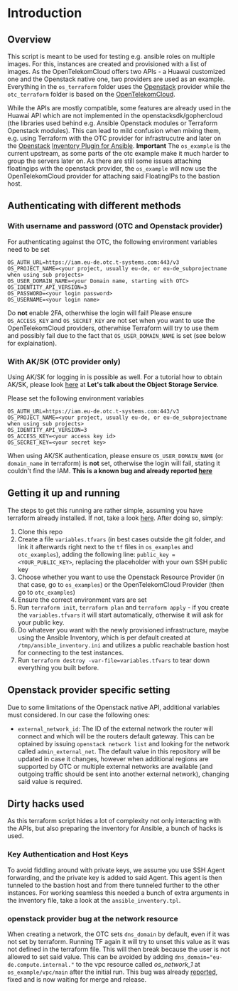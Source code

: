# Introduction

## Overview
This script is meant to be used for testing e.g. ansible roles on multiple images. For this, instances are created and provisioned with a list of images. As the OpenTelekomCloud offers two APIs - a Huawai customized one and the Openstack native one, two providers are used as an example. Everything in the `os_terraform` folder uses the [Openstack](https://www.terraform.io/docs/providers/openstack/) provider while the `otc_terraform` folder is based on the [OpenTelekomCloud](https://www.terraform.io/docs/providers/opentelekomcloud/).

While the APIs are mostly compatible, some features are already used in the Huawai API which are not implemented in the openstacksdk/gophercloud (the libraries used behind e.g. Ansible Openstack modules or Terraform Openstack modules). This can lead to mild confusion when mixing them, e.g. using Terraform with the OTC provider for infrastrucutre and later on the [Openstack](https://docs.ansible.com/ansible/latest/plugins/inventory/openstack.html) [Inventory Plugin for Ansible](https://docs.ansible.com/ansible/latest/plugins/inventory.html).
**Important** The `os_example` is the current upstream, as some parts of the otc example make it much harder to group the servers later on. As there are still some issues attaching floatingips with the openstack provider, the `os_example` will now use the OpenTelekomCloud provider for attaching said FloatingIPs to the bastion host.

##  Authenticating with different methods

### With username and password (OTC and Openstack provider)
For authenticating against the OTC, the following environment variables need to be set
```
OS_AUTH_URL=https://iam.eu-de.otc.t-systems.com:443/v3
OS_PROJECT_NAME=<your project, usually eu-de, or eu-de_subprojectname when using sub projects>
OS_USER_DOMAIN_NAME=<your Domain name, starting with OTC>
OS_IDENTITY_API_VERSION=3
OS_PASSWORD=<your login password>
OS_USERNAME=<your login name>
```

Do **not** enable 2FA, otherwhise the login will fail! Please ensure `OS_ACCESS_KEY` and `OS_SECRET_KEY` are not set when you want to use the OpenTelekomCloud providers, otherwhise Terraform will try to use them and possibly fail due to the fact that `OS_USER_DOMAIN_NAME` is set (see below for explaination).

### With AK/SK (OTC provider only)
Using AK/SK for logging in is possible as well. For a tutorial how to obtain AK/SK, please look [here](https://cloud.telekom.de/de/infrastruktur/open-telekom-cloud/tutorials/apis-opentelekomcloud) at **Let's talk about the Object Storage Service**.

Please set the following environment variables
```
OS_AUTH_URL=https://iam.eu-de.otc.t-systems.com:443/v3
OS_PROJECT_NAME=<your project, usually eu-de, or eu-de_subprojectname when using sub projects>
OS_IDENTITY_API_VERSION=3
OS_ACCESS_KEY=<your access key id>
OS_SECRET_KEY=<your secret key>
```

When using AK/SK authentication, please ensure `OS_USER_DOMAIN_NAME` (or `domain_name` in terraform) is **not** set, otherwise the login will fail, stating it couldn't find the IAM.
**This is a known bug and already reported [here](https://github.com/terraform-providers/terraform-provider-opentelekomcloud/issues/343)**

## Getting it up and running
The steps to get this running are rather simple, assuming you have terraform already installed. If not, take a look [here](https://learn.hashicorp.com/terraform/getting-started/install.html). After doing so, simply:
1. Clone this repo
2. Create a file `variables.tfvars` (in best cases outside the git folder, and link it afterwards right next to the `tf` files in `os_examples` and `otc_examples`), adding the following line: `public_key = <YOUR_PUBLIC_KEY>`, replacing the placeholder with your own SSH public key
3. Choose whether you want to use the Openstack Resource Provider (in that case, go to `os_examples`) or the OpenTelekomCloud Provider (then go to `otc_examples`)
4. Ensure the correct environment vars are set
5. Run `terraform init`, `terraform plan` and `terraform apply` - if you create the `variables.tfvars` it will start automatically, otherwise it will ask for your public key.
6. Do whatever you want with the newly provisioned infrastructure, maybe using the Ansible Inventory, which is per default created at `/tmp/ansible_inventory.ini` and utilizes a public reachable bastion host for connecting to the test instances.
8. Run `terraform destroy -var-file=variables.tfvars` to tear down everything you built before.

## Openstack provider specific setting
Due to some limitations of the Openstack native API, additional variables must considered. In our case the following ones:
- `external_network_id`: The ID of the external network the router will connect and which will be the routers default gateway. This can be optained by issuing `openstack network list` and looking for the network called `admin_external_net`. The default value in this repository will be updated in case it changes, however when additional regions are supported by OTC or multiple external networks are available (and outgoing traffic should be sent into another external network), changing said value is required.

## 

## Dirty hacks used
As this terraform script hides a lot of complexity not only interacting with the APIs, but also preparing the inventory for Ansible, a bunch of hacks is used.

### Key Authentication and Host Keys
To avoid fiddling around with private keys, we assume you use SSH Agent forwarding, and the private key is added to said Agent. This agent is then tunneled to the bastion host and from there tunneled further to the other instances. For working seamless this needed a bunch of extra arguments in the inventory file, take a look at the `ansible_inventory.tpl`.

### openstack provider bug at the network resource
When creating a network, the OTC sets `dns_domain` by default, even if it was not set by terraform. Running TF again it will try to unset this value as it was not defined in the terraform file. This will then break because the user is not allowed to set said value. This can be avoided by adding `dns_domain="eu-de.compute.internal."` to the vpc resource called *os_network_1* at `os_example/vpc/main` after the initial run.
This bug was already [reported](https://github.com/terraform-providers/terraform-provider-openstack/issues/836), fixed and is now waiting for merge and release.
